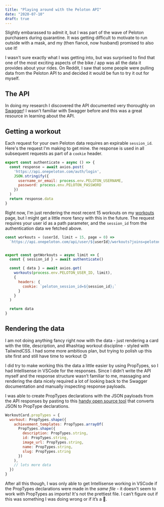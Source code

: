 ```yaml
---
title: "Playing around with the Peloton API"
date: "2020-07-10"
draft: true
---
```


Slightly embarassed to admit it, but I was part of the wave of Peloton purchasers during quarantine. It was getting difficult to motivate to run outside with a mask, and my (then fiancé, now husband) promised to also use it! 

I wasn't sure exactly what I was getting into, but was surprised to find that one of the most exciting aspects of the bike / app was all the data it provides about your rides. On Reddit, I saw that some people were pulling data from the Peloton API to and decided it would be fun to try it out for myself.

## The API

In doing my research I discovered the API documented very thoroughly on [Swagger](https://app.swaggerhub.com/apis/DovOps/peloton-unofficial-api/0.2.3#/)! I wasn't familiar with Swagger before and this was a great resource in learning about the API. 


## Getting a workout

Each request for your own Peloton data requires an expirable `session_id`. Here's the request I'm making to get mine. the response is used in all subsequent requests as part of a `cookie` header.

```javascript
export const authenticate = async () => {
  const response = await axios.post(
    'https://api.onepeloton.com/auth/login',
    JSON.stringify({
      username_or_email: process.env.PELOTON_USERNAME,
      password: process.env.PELOTON_PASSWORD
    })
  )
  return response.data
}
```

Right now, I'm just rendering the most recent 15 workouts on my <a href="workouts">workouts</a> page, but I might get a little more fancy with this in the future. The request requires your user id as a path parameter, and the `session_id` from the authentication data we fetched above.

```javascript
const workouts = (userId, limit = 15, page = 0) =>
  `https://api.onepeloton.com/api/user/${userId}/workouts?joins=peloton.ride&limit=${limit}&page=${page}&sort_by=-created`


export const getWorkouts = async limit => {
  const { session_id } = await authenticate()

  const { data } = await axios.get(
    workouts(process.env.PELOTON_USER_ID, limit),
    {
      headers: {
        cookie: `peloton_session_id=${session_id};`
      }
    }
  )

  return data
}
```

## Rendering the data

I am not doing anything fancy right now with the data - just rendering a card with the title, description, and #hashtag workout discipline - styled with TailwindCSS. I had some more ambitious plan, but trying to polish up this site first and still have time to workout 😊

I did try to make working this the data a little easier by using PropTypes, so I had Intellisense in VSCode for the responses. Since I didn’t write the API myself and the response structure wasn’t familiar to me, massaging and rendering the data nicely required a lot of looking back to the Swagger documentation and manually inspecting response payloads.

I was able to create PropTypes declarations with the JSON payloads from the API responses by pasting to this [handy open source tool](http://rmosolgo.github.io/prop-types/) that converts JSON to PropType declarations.

```javascript
WorkoutCard.propTypes = {
  workout: PropTypes.shape({
    achievement_templates: PropTypes.arrayOf(
      PropTypes.shape({
        description: PropTypes.string,
        id: PropTypes.string,
        image_url: PropTypes.string,
        name: PropTypes.string,
        slug: PropTypes.string
      })
    ),
    // lots more data
  })
}
```

After all this though, I was only able to get Intellisense working in VSCode if the PropTypes declarations were made in the _same file_ - it doesn't seem to work with PropTypes as imports! It's not the prettiest file. I can’t figure out if this was something I was doing wrong or if it’s a 🐛.
